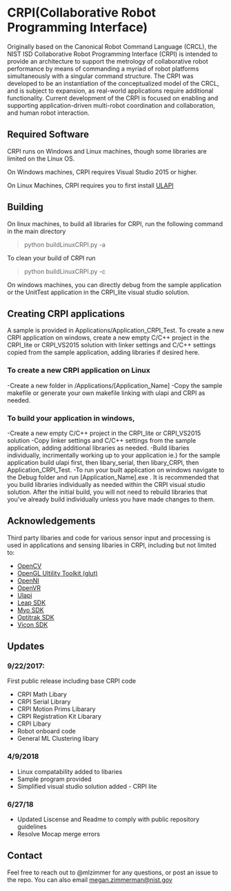 # CRPI(Collaborative Robot Programming Interface)

Originally based on the Canonical Robot Command Language (CRCL), the NIST ISD Collaborative Robot Programming Interface (CRPI) is intended to provide an architecture to support the metrology of collaborative robot performance by means of commanding a myriad of robot platforms simultaneously with a singular command structure. The CRPI was developed to be an instantiation of the conceptualized model of the CRCL, and is subject to expansion, as real-world applications require additional functionality. Current development of the CRPI is focused on enabling and supporting application-driven multi-robot coordination and collaboration, and human robot interaction.

## Required Software

CRPI runs on Windows and Linux machines, though some libraries are limited on the Linux OS. 

On Windows machines, CRPI requires Visual Studio 2015 or higher. 

On Linux Machines, CRPI requires you to first install [ULAPI](https://github.com/frederickproctor/ulapi)

## Building 

On linux machines, to build all libraries for CRPI, run the following command in the main directory
> python buildLinuxCRPI.py -a

To clean your build of CRPI run
>python buildLinuxCRPI.py -c

On windows machines, you can directly debug from the sample application or the UnitTest application in the CRPI_lite visual studio solution. 


## Creating CRPI applications

A sample is provided in Applications/Application_CRPI_Test.
To create a new CRPI application on windows, create a new empty C/C++ project in the CRPI_lite or CRPI_VS2015 solution with linker settings and C/C++ settings copied from the sample application, adding libraries if desired here.
### To create a new CRPI application on Linux
 -Create a new folder in /Applications/[Application_Name] 
 -Copy the sample makefile or generate your own makefile linking with ulapi and CRPI as needed.
 
### To build your application in windows,
 -Create a new empty C/C++ project in the CRPI_lite or CRPI_VS2015 solution
 -Copy linker settings and C/C++ settings from the sample application, adding additional libraries as needed.
 -Build libaries individually, incrimentally working up to your application ie.) for the sample application build ulapi first, then libary_serial, then libary_CRPI, then Application_CRPI_Test.
 -To run your built application on windows navigate to the Debug folder and run [Application_Name].exe . 
It is recommended that you build libraries individually as needed within the CRPI visual studio solution.
After the initial build, you will not need to rebuild libraries that you've already build individually unless you have made changes to them.

## Acknowledgements
Third party libaries and code for various sensor input and processing is used in applications and sensing libaries in CRPI, including but not limited to: 
- [OpenCV](https://github.com/opencv/opencv)
- [OpenGL Ultility Toolkit (glut)](https://www.opengl.org/resources/libraries/glut/)
- [OpenNI](https://github.com/OpenNI/OpenNI)
- [OpenVR](https://github.com/ValveSoftware/openvr)
- [Ulapi](https://github.com/frederickproctor/ulapi)
- [Leap SDK](https://developer.leapmotion.com/get-started/)
- [Myo SDK](https://developer.thalmic.com/downloads)
- [Optitrak SDK](http://optitrack.com/downloads/developer-tools.html)
- [Vicon SDK](https://www.vicon.com/products/software/datastream-sdk)

## Updates
### 9/22/2017:
First public release including base CRPI code
- CRPI Math Libary
- CRPI Serial Library
- CRPI Motion Prims Libarary
- CRPI Registration Kit Libarary
- CRPI Libary
- Robot onboard code
- General ML Clustering libary

### 4/9/2018
- Linux compatability added to libaries
- Sample program provided
- Simplified visual studio solution added - CRPI lite

### 6/27/18
- Updated Liscense and Readme to comply with public repository guidelines
- Resolve Mocap merge errors

## Contact
Feel free to reach out to @mlzimmer for any questions, or post an issue to the repo.
You can also email megan.zimmerman@nist.gov

